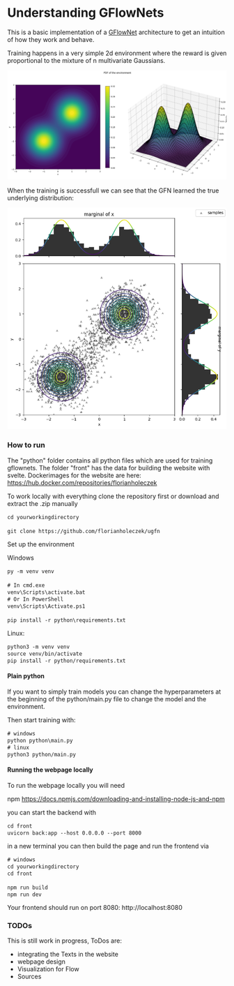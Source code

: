 # Understanding GFlowNets

This is a basic implementation of a [GFlowNet](https://dl.acm.org/doi/abs/10.5555/3648699.3648909) architecture to get an intuition of how they work and behave.

Training happens in a very simple 2d environment where the reward is given proportional to the mixture of n multivariate Gaussians.

![](https://github.com/florianholeczek/ugfn/blob/master/front/public/images/env1.png)

When the training is successfull we can see that the GFN learned the true underlying distribution:

![](https://github.com/florianholeczek/ugfn/blob/master/front/public/images/run3.png)

### How to run
The "python" folder contains all python files which are used for training gflownets.
The folder "front" has the data for building the website with svelte.
Dockerimages for the website are here:
https://hub.docker.com/repositories/florianholeczek

To work locally with everything clone the repository first or download and extract the .zip manually

```shell
cd yourworkingdirectory

git clone https://github.com/florianholeczek/ugfn
```

Set up the environment

Windows
```shell
py -m venv venv

# In cmd.exe
venv\Scripts\activate.bat
# Or In PowerShell
venv\Scripts\Activate.ps1

pip install -r python\requirements.txt
```


Linux:
```shell
python3 -m venv venv
source venv/bin/activate
pip install -r python/requirements.txt
```


#### Plain python
If you want to simply train models you can change the hyperparameters at the beginning of 
the python/main.py file to change the model and the environment. 

Then start training with:

```shell
# windows
python python\main.py
# linux
python3 python/main.py
```

#### Running the webpage locally
To run the webpage locally you will need 

npm
https://docs.npmjs.com/downloading-and-installing-node-js-and-npm


you can start the backend with 
```shell
cd front
uvicorn back:app --host 0.0.0.0 --port 8000
```

in a new terminal you can then build the page and run the frontend via
```shell
# windows
cd yourworkingdirectory
cd front

npm run build
npm run dev
```
Your frontend should run on port 8080:
http://localhost:8080


### TODOs
This is still work in progress, ToDos are:
* integrating the Texts in the website
* webpage design
* Visualization for Flow
* Sources
